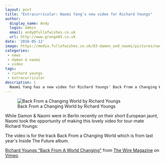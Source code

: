 ```yaml
---
layout: post
title: "Extracurricular: Naomi Yang's new video for Richard Youngs"
author:
  display_name: Andy
  login: admin
  email: andy@fullofwishes.co.uk
  url: http://www.grange85.co.uk
date: '2016-05-12'
image: https://media.fullofwishes.co.uk/03-damon_and_naomi/pictures/naomi-extracurricular-richard-youngs-back-from-a-changing-world.jpg
categories:
 - news
 - damon & naomi
 - video
tags:
 - richard youngs
 - extracurricular
description: |
  Naomi Yang has a new video for Richard Youngs' Back From a Changing World, shot while Damon & Naomi (and Richard) were in Berlin last month
---
```


<figure class="caption aligncenter"><img src="https://media.fullofwishes.co.uk/03-damon_and_naomi/pictures/naomi-extracurricular-richard-youngs-back-from-a-changing-world.jpg" alt="Back From a Changing World by Richard Youngs" /><figcaption class="caption-text">Back From a Changing World by Richard Youngs</figcaption></figure>

<p class="lead">While Damon & Naomi were in Berlin recently on their short European jaunt, Naomi took the opportunity of making this lovely video for tour-mate Richard Youngs:</p>

<p>The video is for the track Back From a Changing World which is from last year's Inside The Future album.</p>

<p><a href="https://vimeo.com/166196589">Richard Youngs &ldquo;Back From A World Changing"</a> from <a href="https://vimeo.com/thewiremagazine">The Wire Magazine</a> on <a href="https://vimeo.com">Vimeo</a>.</p>


